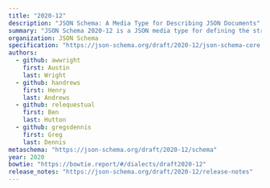 ```yaml
---
title: "2020-12"
description: "JSON Schema: A Media Type for Describing JSON Documents"
summary: "JSON Schema 2020-12 is a JSON media type for defining the structure of JSON data. JSON Schema is intended to define validation, documentation, hyperlink navigation, and interaction control of JSON data."
organization: JSON Schema
specification: "https://json-schema.org/draft/2020-12/json-schema-core.html"
authors:
  - github: awwright
    first: Austin
    last: Wright
  - github: handrews
    first: Henry
    last: Andrews
  - github: relequestual
    first: Ben
    last: Hutton
  - github: gregsdennis
    first: Greg
    last: Dennis
metaschema: "https://json-schema.org/draft/2020-12/schema"
year: 2020
bowtie: "https://bowtie.report/#/dialects/draft2020-12"
release_notes: "https://json-schema.org/draft/2020-12/release-notes"
---
```

